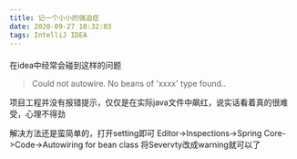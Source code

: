 ```yaml
---
title: 记一个小小的强迫症
date: 2020-09-27 10:32:03
tags: IntelliJ IDEA
---
```

#### 

<!--more-->

在idea中经常会碰到这样的问题

>Could not autowire. No beans of 'xxxx' type found.. 


项目工程并没有报错提示，仅仅是在实际java文件中飙红，说实话看着真的很难受，心理不得劲

解决方法还是蛮简单的，打开setting即可
Editor->Inspections->Spring Core->Code->Autowiring for bean class
将Severvty改成warning就可以了